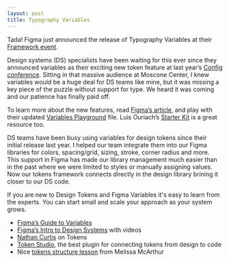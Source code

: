 ```yaml
---
layout: post
title: Typography Variables
---
```


Tada! Figma just announced the release of Typography Variables at their [Framework event](https://www.linkedin.com/posts/figma_everything-we-announced-at-framework-2024-activity-7186046437510512640-AQw6?utm_source=share&utm_medium=member_desktop). 

Design systems (DS) specialists have been waiting for this ever since they announced variables as their exciting new token feature at last year’s [Config conference](https://www.linkedin.com/posts/jamescarleton_config2023-activity-7077380858269077504-GBPl?utm_source=share&utm_medium=member_desktop). Sitting in that massive audience at Moscone Center, I knew variables would be a huge deal for DS teams like mine, but it was missing a key piece of the puzzle without support for type. We heard it was coming and our patience has finally paid off.
<!--more-->
To learn more about the new features, read [Figma’s article](http://bit.ly/3Jnm4Rs), and play with their updated [Variables Playground](https://www.figma.com/community/file/1234936397107899445/variables-playground) file. Luis Ouriach’s [Starter Kit](https://www.figma.com/community/file/1362098125068472724/typography-variables-starter-kit) is a great resource too.

DS teams have been busy using variables for design tokens since their initial release last year. I helped our team integrate them into our Figma libraries for colors, spacing/grid, sizing, stroke, corner radius and more. This support in Figma has made our library management much easier than in the past where we were limited to styles or manually assigning values. Now our tokens framework connects directly in the design library brining it closer to our DS code.

If you are new to Design Tokens and Figma Variables it's easy to learn from the experts. You can start small and scale your approach as your system grows.

- [Figma’s Guide to Variables](https://medium.com/@nathanacurtis/list/design-tokens-visual-foundations-a70978d80056)
- [Figma’s Intro to Design Systems](https://help.figma.com/hc/en-us/articles/18490793776023-Update-1-Tokens-variables-and-styles) with videos
- [Nathan Curtis](https://medium.com/@nathanacurtis/list/design-tokens-visual-foundations-a70978d80056) on Tokens
- [Token Studio](https://docs.tokens.studio/variables/creating-variables), the best plugin for connecting tokens from design to code
- Nice [tokens structure lesson](https://bootcamp.uxdesign.cc/how-i-structured-my-design-system-using-figmas-new-variables-7b1be33ce2aa) from Melissa McArthur
